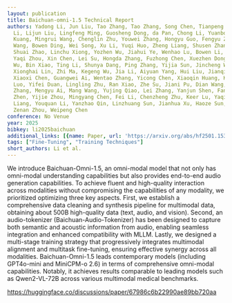 ```yaml
---
layout: publication
title: Baichuan-omni-1.5 Technical Report
authors: Yadong Li, Jun Liu, Tao Zhang, Tao Zhang, Song Chen, Tianpeng Li, Zehuan
  Li, Lijun Liu, Lingfeng Ming, Guosheng Dong, da Pan, Chong Li, Yuanbo Fang, Dongdong
  Kuang, Mingrui Wang, Chenglin Zhu, Youwei Zhang, Hongyu Guo, Fengyu Zhang, Yuran
  Wang, Bowen Ding, Wei Song, Xu Li, Yuqi Huo, Zheng Liang, Shusen Zhang, Xin Wu,
  Shuai Zhao, Linchu Xiong, Yozhen Wu, Jiahui Ye, Wenhao Lu, Bowen Li, Yan Zhang,
  Yaqi Zhou, Xin Chen, Lei Su, Hongda Zhang, Fuzhong Chen, Xuezhen Dong, Na Nie, Zhiying
  Wu, Bin Xiao, Ting Li, Shunya Dang, Ping Zhang, Yijia Sun, Jincheng Wu, Jinjie Yang,
  Xionghai Lin, Zhi Ma, Kegeng Wu, Jia Li, Aiyuan Yang, Hui Liu, Jianqiang Zhang,
  Xiaoxi Chen, Guangwei Ai, Wentao Zhang, Yicong Chen, Xiaoqin Huang, Kun Li, Wenjing
  Luo, Yifei Duan, Lingling Zhu, Ran Xiao, Zhe Su, Jiani Pu, Dian Wang, Xu Jia, Tianyu
  Zhang, Mengyu Ai, Mang Wang, Yujing Qiao, Lei Zhang, Yanjun Shen, Fan Yang, Miao
  Zhen, Yijie Zhou, Mingyang Chen, Fei Li, Chenzheng Zhu, Keer Lu, Yaqi Zhao, Hao
  Liang, Youquan Li, Yanzhao Qin, Linzhuang Sun, Jianhua Xu, Haoze Sun, Mingan Lin,
  Zenan Zhou, Weipeng Chen
conference: No Venue
year: 2025
bibkey: li2025baichuan
additional_links: [{name: Paper, url: 'https://arxiv.org/abs/hf2501.15368'}]
tags: ["Fine-Tuning", "Training Techniques"]
short_authors: Li et al.
---
```

We introduce Baichuan-Omni-1.5, an omni-modal model that not only has omni-modal understanding capabilities but also provides end-to-end audio generation capabilities. To achieve fluent and high-quality interaction across modalities without compromising the capabilities of any modality, we prioritized optimizing three key aspects. First, we establish a comprehensive data cleaning and synthesis pipeline for multimodal data, obtaining about 500B high-quality data (text, audio, and vision). Second, an audio-tokenizer (Baichuan-Audio-Tokenizer) has been designed to capture both semantic and acoustic information from audio, enabling seamless integration and enhanced compatibility with MLLM. Lastly, we designed a multi-stage training strategy that progressively integrates multimodal alignment and multitask fine-tuning, ensuring effective synergy across all modalities. Baichuan-Omni-1.5 leads contemporary models (including GPT4o-mini and MiniCPM-o 2.6) in terms of comprehensive omni-modal capabilities. Notably, it achieves results comparable to leading models such as Qwen2-VL-72B across various multimodal medical benchmarks.

https://huggingface.co/discussions/paper/67986c6b22990ae89bb720aa